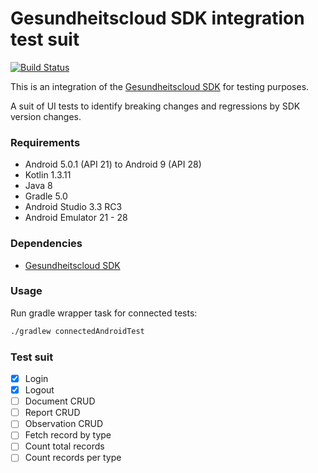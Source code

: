 # Gesundheitscloud SDK integration test suit

[![Build Status](https://travis-ci.com/gesundheitscloud/hc-sdk-android-integration.svg?token=NeEVpUUDpspgyYoAyV8A&branch=master)](https://travis-ci.com/gesundheitscloud/hc-sdk-android-integration)

This is an integration of the [Gesundheitscloud SDK](https://github.com/gesundheitscloud/hc-sdk-android) for testing purposes.

A suit of UI tests to identify breaking changes and regressions by SDK version changes.


### Requirements

* Android 5.0.1 (API 21) to Android 9 (API 28)
* Kotlin 1.3.11
* Java 8
* Gradle 5.0
* Android Studio 3.3 RC3
* Android Emulator 21 - 28


### Dependencies

* [Gesundheitscloud SDK](https://github.com/gesundheitscloud/hc-sdk-android)


### Usage

Run gradle wrapper task for connected tests:

```bash
./gradlew connectedAndroidTest
```

### Test suit

- [x] Login
- [x] Logout
- [ ] Document CRUD
- [ ] Report CRUD
- [ ] Observation CRUD
- [ ] Fetch record by type
- [ ] Count total records
- [ ] Count records per type
